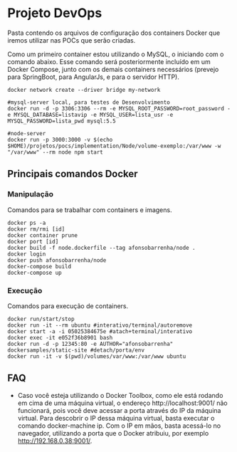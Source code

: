 # Projeto DevOps
Pasta contendo os arquivos de configuração dos containers Docker que iremos utilizar nas POCs que serão criadas.

Como um primeiro container estou utilizando o MySQL, o iniciando com o comando abaixo. Esse comando será posteriormente incluído em um Docker Compose, junto com os demais containers necessários (prevejo para SpringBoot, para AngularJs, e para o servidor HTTP).
```
docker network create --driver bridge my-network

#mysql-server local, para testes de Desenvolvimento
docker run -d -p 3306:3306 --rm -e MYSQL_ROOT_PASSWORD=root_password -e MYSQL_DATABASE=listavip -e MYSQL_USER=lista_usr -e MYSQL_PASSWORD=lista_pwd mysql:5.5

#node-server
docker run -p 3000:3000 -v $(echo $HOME)/projetos/pocs/implementation/Node/volume-exemplo:/var/www -w "/var/www" --rm node npm start
```
## Principais comandos Docker
### Manipulação
Comandos para se trabalhar com containers e imagens.
```
docker ps -a
docker rm/rmi [id]
docker container prune
docker port [id]
docker build -f node.dockerfile --tag afonsobarrenha/node .
docker login
docker push afonsobarrenha/node
docker-compose build
docker-compose up
```
### Execução
Comandos para execução de containers.
```
docker run/start/stop
docker run -it --rm ubuntu #interativo/terminal/autoremove
docker start -a -i 05025384675e #atach+terminal/interativo
docker exec -it e052f36b8901 bash
docker run -d -p 12345:80 -e AUTHOR="afonsobarrenha" dockersamples/static-site #detach/porta/env
docker run -it -v $(pwd)/volumes/var/www:/var/www ubuntu
```
## FAQ
- Caso você esteja utilizando o Docker Toolbox, como ele está rodando em cima de uma máquina virtual, o endereço http://localhost:9001/ não funcionará, pois você deve acessar a porta através do IP da máquina virtual. Para descobrir o IP dessa máquina virtual, basta executar o comando docker-machine ip. Com o IP em mãos, basta acessá-lo no navegador, utilizando a porta que o Docker atribuiu, por exemplo http://192.168.0.38:9001/.
